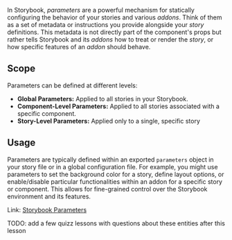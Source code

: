 [//]: # (TODO: add links to parameters from the source cde)
In Storybook, _parameters_ are a powerful mechanism for statically configuring the behavior of your stories and various 
_addons_. Think of them as a set of metadata or instructions you provide alongside your _story_ definitions. This metadata 
is not directly part of the component's props but rather tells Storybook and its _addons_ how to treat or render the _story_, 
or how specific features of an _addon_ should behave.

## Scope
Parameters can be defined at different levels:
- **Global Parameters:** Applied to all stories in your Storybook.
- **Component-Level Parameters:** Applied to all stories associated with a specific component.
- **Story-Level Parameters:** Applied only to a single, specific story

## Usage
Parameters are typically defined within an exported `parameters` object in your story file or in a global configuration file. 
For example, you might use parameters to set the background color for a story, define layout options, or enable/disable 
particular functionalities within an addon for a specific story or component. This allows for fine-grained control over 
the Storybook environment and its features.

Link: [Storybook Parameters](https://storybook.js.org/docs/writing-stories/parameters)

TODO: add a few quizz lessons with questions about these entities after this lesson